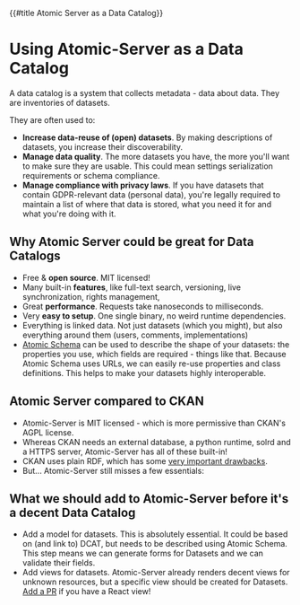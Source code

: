 {{#title Atomic Server as a Data Catalog}}
# Using Atomic-Server as a Data Catalog

A data catalog is a system that collects metadata - data about data.
They are inventories of datasets.

They are often used to:

- **Increase data-reuse of (open) datasets**. By making descriptions of datasets, you increase their discoverability.
- **Manage data quality**. The more datasets you have, the more you'll want to make sure they are usable. This could mean settings serialization requirements or schema compliance.
- **Manage compliance with privacy laws**. If you have datasets that contain GDPR-relevant data (personal data), you're legally required to maintain a list of where that data is stored, what you need it for and what you're doing with it.

## Why Atomic Server could be great for Data Catalogs

- Free & **open source**. MIT licensed!
- Many built-in **features**, like full-text search, versioning, live synchronization, rights management,
- Great **performance**. Requests take nanoseconds to milliseconds.
- Very **easy to setup**. One single binary, no weird runtime dependencies.
- Everything is linked data. Not just datasets (which you might), but also everything around them (users, comments, implementations)
- [Atomic Schema](../schema/intro.md) can be used to describe the shape of your datasets: the properties you use, which fields are required - things like that. Because Atomic Schema uses URLs, we can easily re-use properties and class definitions. This helps to make your datasets highly interoperable.

## Atomic Server compared to CKAN

- Atomic-Server is MIT licensed - which is more permissive than CKAN's AGPL license.
- Whereas CKAN needs an external database, a python runtime, solrd and a HTTPS server, Atomic-Server has all of these built-in!
- CKAN uses plain RDF, which has some [very important drawbacks](../interoperability/rdf.md).
- But... Atomic-Server still misses a few essentials:

## What we should add to Atomic-Server before it's a decent Data Catalog

- Add a model for datasets. This is absolutely essential. It could be based on (and link to) DCAT, but needs to be described using Atomic Schema. This step means we can generate forms for Datasets and we can validate their fields.
- Add views for datasets. Atomic-Server already renders decent views for unknown resources, but a specific view should be created for Datasets. [Add a PR](https://github.com/atomicdata-dev/atomic-data-browser) if you have a React view!
